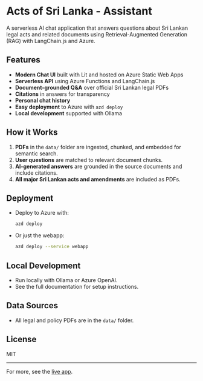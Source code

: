 # Acts of Sri Lanka - Assistant

A serverless AI chat application that answers questions about Sri Lankan legal acts and related documents using Retrieval-Augmented Generation (RAG) with LangChain.js and Azure.

## Features

- **Modern Chat UI** built with Lit and hosted on Azure Static Web Apps
- **Serverless API** using Azure Functions and LangChain.js
- **Document-grounded Q&A** over official Sri Lankan legal PDFs
- **Citations** in answers for transparency
- **Personal chat history**
- **Easy deployment** to Azure with `azd deploy`
- **Local development** supported with Ollama

## How it Works

1. **PDFs** in the `data/` folder are ingested, chunked, and embedded for semantic search.
2. **User questions** are matched to relevant document chunks.
3. **AI-generated answers** are grounded in the source documents and include citations.
4. **All major Sri Lankan acts and amendments** are included as PDFs.

## Deployment

- Deploy to Azure with:
  ```sh
  azd deploy
  ```
- Or just the webapp:
  ```sh
  azd deploy --service webapp
  ```

## Local Development

- Run locally with Ollama or Azure OpenAI.
- See the full documentation for setup instructions.

## Data Sources

- All legal and policy PDFs are in the `data/` folder.

## License

MIT

---

For more, see the [live app](https://lively-meadow-0b6650b0f.1.azurestaticapps.net/).
